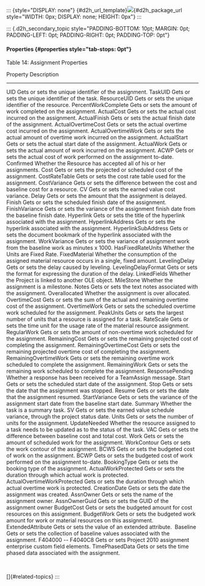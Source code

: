 ::: {style="DISPLAY: none"}
[](ms-xhelp:///?Id=d2h_url_template){#d2h_url_template}![](!package_url!){#d2h_package_url style="WIDTH: 0px; DISPLAY: none; HEIGHT: 0px"}
:::

::: {.d2h_secondary_topic style="PADDING-BOTTOM: 10pt; MARGIN: 0pt; PADDING-LEFT: 0pt; PADDING-RIGHT: 0pt; PADDING-TOP: 0pt"}
#### Properties {#properties style="tab-stops: 0pt"}

Table 14: Assignment Properties

  Property                      Description
  ----------------------------- ---------------------------------------------------------------------------------------------
  UID                           Gets or sets the unique identifier of the assignment.
  TaskUID                       Gets or sets the unique identifier of the task.
  ResourceUID                   Gets or sets the unique identifier of the resource.
  PercentWorkComplete           Gets or sets the amount of work completed on the assignment.
  ActualCost                    Gets or sets the actual cost incurred on the assignment.
  ActualFinish                  Gets or sets the actual finish date of the assignment.
  ActualOvertimeCost            Gets or sets the actual overtime cost incurred on the assignment.
  ActualOvertimeWork            Gets or sets the actual amount of overtime work incurred on the assignment.
  ActualStart                   Gets or sets the actual start date of the assignment.
  ActualWork                    Gets or sets the actual amount of work incurred on the assignment.
  ACWP                          Gets or sets the actual cost of work performed on the assignment to-date.
  Confirmed                     Whether the Resource has accepted all of his or her assignments.
  Cost                          Gets or sets the projected or scheduled cost of the assignment.
  CostRateTable                 Gets or sets the cost rate table used for the assignment.
  CostVariance                  Gets or sets the difference between the cost and baseline cost for a resource.
  CV                            Gets or sets the earned value cost variance.
  Delay                         Gets or sets the amount that the assignment is delayed.
  Finish                        Gets or sets the scheduled finish date of the assignment.
  FinishVariance                Gets or sets the variance of the assignment finish date from the baseline finish date.
  Hyperlink                     Gets or sets the title of the hyperlink associated with the assignment.
  HyperlinkAddress              Gets or sets the hyperlink associated with the assignment.
  HyperlinkSubAddress           Gets or sets the document bookmark of the hyperlink associated with the assignment.
  WorkVariance                  Gets or sets the variance of assignment work from the baseline work as minutes x 1000.
  HasFixedRateUnits             Whether the Units are Fixed Rate.
  FixedMaterial                 Whether the consumption of the assigned material resource occurs in a single, fixed amount.
  LevelingDelay                 Gets or sets the delay caused by leveling.
  LevelingDelayFormat           Gets or sets the format for expressing the duration of the delay.
  LinkedFields                  Whether the Project is linked to another OLE object.
  MileStone                     Whether the assignment is a milestone.
  Notes                         Gets or sets the text notes associated with the assignment.
  Overallocated                 Whether the assignment is over allocated.
  OvertimeCost                  Gets or sets the sum of the actual and remaining overtime cost of the assignment.
  OvertimeWork                  Gets or sets the scheduled overtime work scheduled for the assignment.
  PeakUnits                     Gets or sets the largest number of units that a resource is assigned for a task.
  RateScale                     Gets or sets the time unit for the usage rate of the material resource assignment.
  RegularWork                   Gets or sets the amount of non-overtime work scheduled for the assignment.
  RemainingCost                 Gets or sets the remaining projected cost of completing the assignment.
  RemainingOvertimeCost         Gets or sets the remaining projected overtime cost of completing the assignment.
  RemainingOvertimeWork         Gets or sets the remaining overtime work scheduled to complete the assignment.
  RemainingWork                 Gets or sets the remaining work scheduled to complete the assignment.
  ResponsePending               Whether a response has been received for a TeamAssign message.
  Start                         Gets or sets the scheduled start date of the assignment.
  Stop                          Gets or sets the date that the assignment was stopped.
  Resume                        Gets or sets the date that the assignment resumed.
  StartVariance                 Gets or sets the variance of the assignment start date from the baseline start date.
  Summary                       Whether the task is a summary task.
  SV                            Gets or sets the earned value schedule variance, through the project status date.
  Units                         Gets or sets the number of units for the assignment.
  UpdateNeeded                  Whether the resource assigned to a task needs to be updated as to the status of the task.
  VAC                           Gets or sets the difference between baseline cost and total cost.
  Work                          Gets or sets the amount of scheduled work for the assignment.
  WorkContour                   Gets or sets the work contour of the assignment.
  BCWS                          Gets or sets the budgeted cost of work on the assignment.
  BCWP                          Gets or sets the budgeted cost of work performed on the assignment to-date.
  BookingType                   Gets or sets the booking type of the assignment.
  ActualWorkProtected           Gets or sets the duration through which actual work is protected.
  ActualOvertimeWorkProtected   Gets or sets the duration through which actual overtime work is protected.
  CreationDate                  Gets or sets the date the assignment was created.
  AssnOwner                     Gets or sets the name of the assignment owner.
  AssnOwnerGuid                 Gets or sets the GUID of the assignment owner
  BudgetCost                    Gets or sets the budgeted amount for cost resources on this assignment.
  BudgetWork                    Gets or sets the budgeted work amount for work or material resources on this assignment.
  ExtendedAttribute             Gets or sets the value of an extended attribute. 
  Baseline                      Gets or sets the collection of baseline values associated with the assignment.
  F404000 -- F4040C8            Gets or sets Project 2010 assignment enterprise custom field elements.
  TimePhasedData                Gets or sets the time phased data associated with the assignment.

 

[]{#related-topics}
:::
